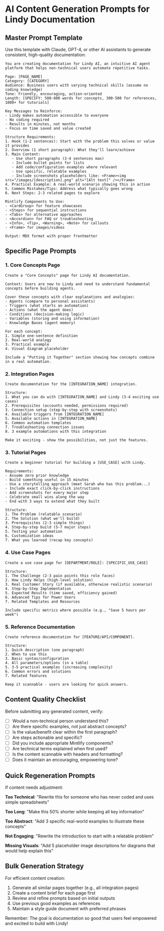 # AI Content Generation Prompts for Lindy Documentation

## Master Prompt Template

Use this template with Claude, GPT-4, or other AI assistants to generate consistent, high-quality documentation:

```
You are creating documentation for Lindy AI, an intuitive AI agent platform that helps non-technical users automate repetitive tasks.

Page: [PAGE_NAME]
Category: [CATEGORY]
Audience: Business users with varying technical skills (assume no coding knowledge)
Tone: Friendly, encouraging, action-oriented
Length: [SPECIFY: 500-800 words for concepts, 300-500 for references, 1000+ for tutorials]

Key Messages to Reinforce:
- Lindy makes automation accessible to everyone
- No coding required
- Results in minutes, not months
- Focus on time saved and value created

Structure Requirements:
1. Hook (1-2 sentences): Start with the problem this solves or value it provides
2. Overview (1 short paragraph): What they'll learn/achieve
3. Main Content:
   - Use short paragraphs (3-4 sentences max)
   - Include bullet points for lists
   - Add code/configuration examples where relevant
   - Use specific, relatable examples
   - Include screenshots placeholders like: <Frame><img src="/images/[description].png" alt="[Alt text]" /></Frame>
4. Practical Example: A real-world scenario showing this in action
5. Common Mistakes/Tips: Address what typically goes wrong
6. Next Steps: 2-3 related pages to explore

Mintlify Components to Use:
- <CardGroup> for feature showcases
- <Steps> for sequential instructions  
- <Tabs> for alternative approaches
- <Accordion> for FAQ or troubleshooting
- <Info>, <Tip>, <Warning>, <Note> for callouts
- <Frame> for images/videos

Output: MDX format with proper frontmatter
```

## Specific Page Prompts

### 1. Core Concepts Page

```
Create a "Core Concepts" page for Lindy AI documentation.

Context: Users are new to Lindy and need to understand fundamental concepts before building agents.

Cover these concepts with clear explanations and analogies:
- Agents (compare to personal assistants)
- Triggers (what starts an automation)
- Actions (what the agent does)
- Conditions (decision-making logic)
- Variables (storing and using information)
- Knowledge Bases (agent memory)

For each concept:
1. Simple one-sentence definition
2. Real-world analogy
3. Practical example
4. Visual diagram placeholder

Include a "Putting it Together" section showing how concepts combine in a real automation.
```

### 2. Integration Pages

```
Create documentation for the [INTEGRATION_NAME] integration.

Structure:
1. What you can do with [INTEGRATION_NAME] and Lindy (3-4 exciting use cases)
2. Prerequisites (accounts needed, permissions required)
3. Connection setup (step-by-step with screenshots)
4. Available triggers from [INTEGRATION_NAME]
5. Available actions in [INTEGRATION_NAME]
6. Common automation templates
7. Troubleshooting connection issues
8. 3 example automations with this integration

Make it exciting - show the possibilities, not just the features.
```

### 3. Tutorial Pages

```
Create a beginner tutorial for building a [USE_CASE] with Lindy.

Requirements:
- Assume zero prior knowledge
- Build something useful in 15 minutes
- Use a storytelling approach (meet Sarah who has this problem...)
- Include exact click-by-click instructions
- Add screenshots for every major step
- Celebrate small wins along the way
- End with 3 ways to extend what they built

Structure:
1. The Problem (relatable scenario)
2. The Solution (what we'll build)
3. Prerequisites (2-3 simple things)
4. Step-by-step build (5-7 major steps)
5. Testing your automation
6. Customization ideas
7. What you learned (recap key concepts)
```

### 4. Use Case Pages

```
Create a use case page for [DEPARTMENT/ROLE]: [SPECIFIC_USE_CASE]

Structure:
1. The Challenge (2-3 pain points this role faces)
2. How Lindy Helps (high-level solution)
3. Real Customer Story (if available, otherwise realistic scenario)
4. Step-by-Step Implementation
5. Expected Results (time saved, efficiency gained)
6. Advanced Tips for Power Users
7. Related Templates and Resources

Include specific metrics where possible (e.g., "Save 5 hours per week")
```

### 5. Reference Documentation

```
Create reference documentation for [FEATURE/API/COMPONENT].

Structure:
1. Quick description (one paragraph)
2. When to use this
3. Basic syntax/configuration
4. All parameters/options (in a table)
5. 3-5 practical examples (increasing complexity)
6. Common errors and solutions
7. Related features

Keep it scannable - users are looking for quick answers.
```

## Content Quality Checklist

Before submitting any generated content, verify:

- [ ] Would a non-technical person understand this?
- [ ] Are there specific examples, not just abstract concepts?
- [ ] Is the value/benefit clear within the first paragraph?
- [ ] Are steps actionable and specific?
- [ ] Did you include appropriate Mintlify components?
- [ ] Are technical terms explained when first used?
- [ ] Is the content scannable with headers and formatting?
- [ ] Does it maintain an encouraging, empowering tone?

## Quick Regeneration Prompts

If content needs adjustment:

**Too Technical**: "Rewrite this for someone who has never coded and uses simple spreadsheets"

**Too Long**: "Make this 50% shorter while keeping all key information"

**Too Abstract**: "Add 3 specific real-world examples to illustrate these concepts"

**Not Engaging**: "Rewrite the introduction to start with a relatable problem"

**Missing Visuals**: "Add 5 placeholder image descriptions for diagrams that would help explain this"

## Bulk Generation Strategy

For efficient content creation:

1. Generate all similar pages together (e.g., all integration pages)
2. Create a content brief for each page first
3. Review and refine prompts based on initial outputs
4. Use previous good examples as references
5. Maintain a style guide document with preferred phrases

Remember: The goal is documentation so good that users feel empowered and excited to build with Lindy! 